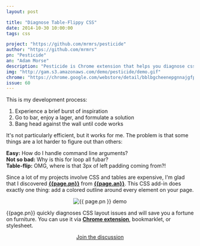 ```yaml
---
layout: post

title: "Diagnose Table-Flippy CSS"
date: 2014-10-30 10:00:00
tags: css

project: "https://github.com/mrmrs/pesticide"
author: "https://github.com/mrmrs"
pn: "Pesticide"
an: "Adam Morse"
description: "Pesticide is Chrome extension that helps you diagnose css layout issues."
img: "http://gam.s3.amazonaws.com/demo/pesticide/demo.gif"
chrome: "https://chrome.google.com/webstore/detail/bblbgcheenepgnnajgfpiicnbbdmmooh"
issue: 60
---
```


This is my development process:

1. Experience a brief burst of inspiration
2. Go to bar, enjoy a lager, and formulate a solution
3. Bang head against the wall until code works

It's not particularly efficient, but it works for me. The problem is that some things are a lot harder to figure out than others:

**Easy:** How do I handle command line arguments?<br>
**Not so bad:** Why is this for loop all fubar?<br>
**Table-flip:** OMG, where is that 3px of left padding coming from?!

Since a lot of my projects involve CSS and tables are expensive, I'm glad that I discovered <strong><a href="{{page.project}}" title="{{page.pn}} on GitHub" target="_blank">{{page.pn}}</a></strong> from <strong><a href="{{ page.author }}" target="_blank" title="{{ page.an }} on GitHub">{{page.an}}</a></strong>. This CSS add-in does exactly one thing: add a colored outline around every element on your page.

<center><img src="{{page.img}}" class="demo" alt="{{ page.pn }} demo">
</center>

{{page.pn}} quickly diagnoses CSS layout issues and will save you a fortune on furniture. You can use it via <strong><a href="{{ page.chrome }}" target="_blank" title="{{page.pn}} Chrome extension">Chrome extension</a></strong>, bookmarklet, or stylesheet.

<center><a href="{{ page.url }}#comments" class="btn btn-primary btn-comment" title="Discuss this issue of Git @ Me online">Join the discussion</a></center>
